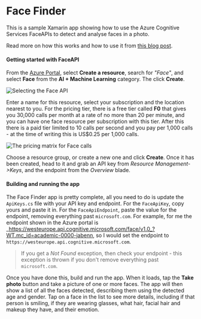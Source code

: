 # Face Finder

This is a sample Xamarin app showing how to use the Azure Cognitive Services FaceAPIs to detect and analyse faces in a photo.

Read more on how this works and how to use it from [this blog post](https://www.jimbobbennett.io/face-identification-with-azure-faceapi/).

#### Getting started with FaceAPI

From the [Azure Portal](https://portal.azure.com/?WT.mc_id=academic-0000-jabenn), select __Create a resource__, search for _"Face"_, and select __Face__ from the __AI + Machine Learning__ category. The click __Create__.

![Selecting the Face API](https://www.jimbobbennett.io/content/images/2018/11/2018-11-05_11-20-49.png)

Enter a name for this resource, select your subscription and the location nearest to you. For the pricing tier, there is a free tier called __F0__ that gives you 30,000 calls per month at a rate of no more than 20 per minute, and you can have one face resource per subscription with this tier. After this there is a paid tier limited to 10 calls per second and you pay per 1,000 calls - at the time of writing this is US$0.25 per 1,000 calls.

![The pricing matrix for Face calls](https://www.jimbobbennett.io/content/images/2018/11/2018-11-05_11-24-47.png)

Choose a resource group, or create a new one and click __Create__. Once it has been created, head to it and grab an API key from _Resource Management->Keys_, and the endpoint from the _Overview_ blade.

#### Building and running the app

The Face Finder app is pretty complete, all you need to do is update the `ApiKeys.cs` file with your API key and endpoint. For the `FaceApiKey`, copy yours and paste it in. For the `FaceApiEndpoint`, paste the value for the endpoint, removing everything past `microsoft.com`. For example, for me the endpoint shown in the Azure portal is _https://westeurope.api.cognitive.microsoft.com/face/v1.0_?WT.mc_id=academic-0000-jabenn, so I would set the endpoint to `https://westeurope.api.cognitive.microsoft.com`.

> If you get a _Not Found_ exception, then check your endpoint - this exception is thrown if you don't remove everything past `microsoft.com`.

Once you have done this, build and run the app. When it loads, tap the __Take photo__ button and take a picture of one or more faces. The app will then show a list of all the faces detected, describing them using the detected age and gender. Tap on a face in the list to see more details, including if that person is smiling, if they are wearing glasses, what hair, facial hair and makeup they have, and their emotion.
